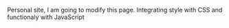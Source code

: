 Personal site, I am going to modify this page. Integrating style with  CSS and functionaly with JavaScript
